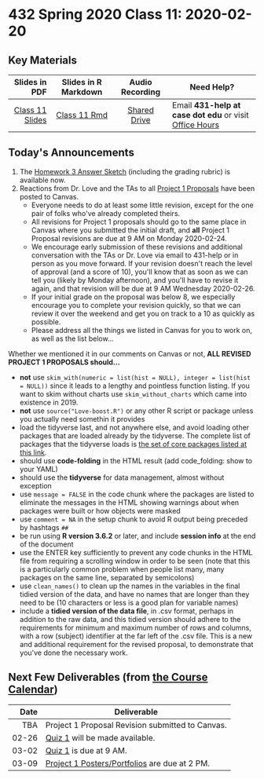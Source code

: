 # 432 Spring 2020 Class 11: 2020-02-20

## Key Materials

Slides in PDF | Slides in R Markdown | Audio Recording | Need Help?
------------: | :------------------: | :--------------: | ---------------------------
[Class 11 Slides](https://github.com/THOMASELOVE/2020-432/blob/master/classes/class11/432_2020_slides11.pdf) | [Class 11 Rmd](https://github.com/THOMASELOVE/2020-432/blob/master/classes/class11/432_2020_slides11.Rmd) | [Shared Drive](http://bit.ly/432-2020-audio) | Email **431-help at case dot edu** or visit [Office Hours](https://github.com/THOMASELOVE/2020-432/blob/master/calendar.md#tas-and-office-hours)

## Today's Announcements

1. The [Homework 3 Answer Sketch](https://github.com/THOMASELOVE/2020-432/tree/master/homework/hw03) (including the grading rubric) is available now.
2. Reactions from Dr. Love and the TAs to all [Project 1 Proposals](https://github.com/THOMASELOVE/2020-432/tree/master/projects/project1#deliverable-1-the-proposal) have been posted to Canvas.
    - Everyone needs to do at least some little revision, except for the one pair of folks who've already completed theirs. 
    - All revisions for Project 1 proposals should go to the same place in Canvas where you submitted the initial draft, and **all** Project 1 Proposal revisions are due at 9 AM on Monday 2020-02-24. 
    - We encourage early submission of these revisions and additional conversation with the TAs or Dr. Love via email to 431-help or in person as you move forward. If your revision doesn't reach the level of approval (and a score of 10), you'll know that as soon as we can tell you (likely by Monday afternoon), and you'll have to revise it again, and that revision will be due at 9 AM Wednesday 2020-02-26.
    - If your initial grade on the proposal was below 8, we especially encourage you to complete your revision quickly, so that we can review it over the weekend and get you on track to a 10 as quickly as possible. 
    - Please address all the things we listed in Canvas for you to work on, as well as the list below... 

Whether we mentioned it in our comments on Canvas or not, **ALL REVISED PROJECT 1 PROPOSALS should...**
- **not** use `skim_with(numeric = list(hist = NULL), integer = list(hist = NULL))` since it leads to a lengthy and pointless function listing. If you want to skim without charts use `skim_without_charts` which came into existence in 2019.
- **not** use `source("Love-boost.R")` or any other R script or package unless you actually need somethin it provides
- load the tidyverse last, and not anywhere else, and avoid loading other packages that are loaded already by the tidyverse. The complete list of packages that the tidyverse loads is [the set of core packages listed at this link](https://www.tidyverse.org/packages/).
- should use **code-folding** in the HTML result (add code_folding: show to your YAML)
- should use the **tidyverse** for data management, almost without exception
- use `message = FALSE` in the code chunk where the packages are listed to eliminate the messages in the HTML showing warnings about when packages were built or how objects were masked
- use `comment = NA` in the setup chunk to avoid R output being preceded by hashtags `##`
- be run using **R version 3.6.2** or later, and include **session info** at the end of the document
- use the ENTER key sufficiently to prevent any code chunks in the HTML file from requiring a scrolling window in order to be seen (note that this is a particularly common problem when people list many, many packages on the same line, separated by semicolons)
- use `clean_names()` to clean up the names in the variables in the final tidied version of the data, and have no names that are longer than they need to be (10 characters or less is a good plan for variable names)
- include a **tidied version of the data file**, in .csv format, perhaps in addition to the raw data, and this tidied version should adhere to the requirements for minimum and maximum number of rows and columns, with a row (subject) identifier at the far left of the .csv file. This is a new and additional requirement for the revised proposal, to demonstrate that you've done the necessary work.

## Next Few Deliverables (from [the Course Calendar](https://github.com/THOMASELOVE/2020-432/blob/master/calendar.md))

Date | Deliverable
----: | ---------------------------------------------------------------
TBA   | Project 1 Proposal Revision submitted to Canvas.
02-26 | [Quiz 1](https://github.com/THOMASELOVE/2020-432/tree/master/quizzes) will be made available.
03-02 | [Quiz 1](https://github.com/THOMASELOVE/2020-432/tree/master/quizzes) is due at 9 AM.
03-09 | [Project 1 Posters/Portfolios](https://github.com/THOMASELOVE/2020-432/tree/master/projects/project1) are due at 2 PM.
